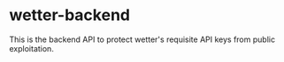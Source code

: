 # wetter-backend
This is the backend API to protect wetter's requisite API keys from public exploitation.
